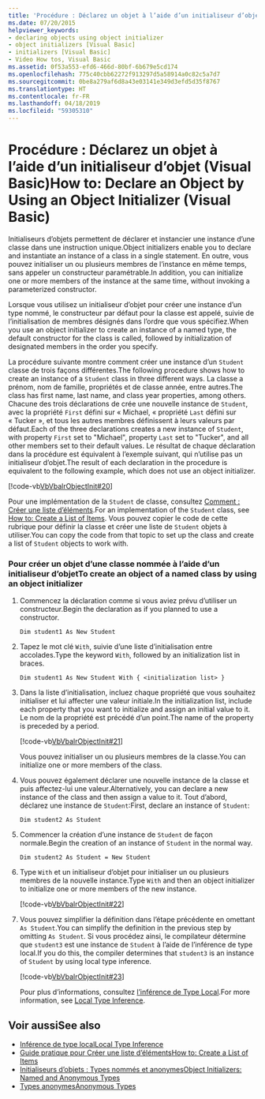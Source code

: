 ```yaml
---
title: 'Procédure : Déclarez un objet à l’aide d’un initialiseur d’objet (Visual Basic)'
ms.date: 07/20/2015
helpviewer_keywords:
- declaring objects using object initializer
- object initializers [Visual Basic]
- initializers [Visual Basic]
- Video How tos, Visual Basic
ms.assetid: 0f53a553-efd6-466d-80bf-6b679e5cd174
ms.openlocfilehash: 775c40cbb62272f913297d5a58914a0c82c5a7d7
ms.sourcegitcommit: 0be8a279af6d8a43e03141e349d3efd5d35f8767
ms.translationtype: HT
ms.contentlocale: fr-FR
ms.lasthandoff: 04/18/2019
ms.locfileid: "59305310"
---
```

# <a name="how-to-declare-an-object-by-using-an-object-initializer-visual-basic"></a><span data-ttu-id="f066b-102">Procédure : Déclarez un objet à l’aide d’un initialiseur d’objet (Visual Basic)</span><span class="sxs-lookup"><span data-stu-id="f066b-102">How to: Declare an Object by Using an Object Initializer (Visual Basic)</span></span>
<span data-ttu-id="f066b-103">Initialiseurs d’objets permettent de déclarer et instancier une instance d’une classe dans une instruction unique.</span><span class="sxs-lookup"><span data-stu-id="f066b-103">Object initializers enable you to declare and instantiate an instance of a class in a single statement.</span></span> <span data-ttu-id="f066b-104">En outre, vous pouvez initialiser un ou plusieurs membres de l’instance en même temps, sans appeler un constructeur paramétrable.</span><span class="sxs-lookup"><span data-stu-id="f066b-104">In addition, you can initialize one or more members of the instance at the same time, without invoking a parameterized constructor.</span></span>  
  
 <span data-ttu-id="f066b-105">Lorsque vous utilisez un initialiseur d’objet pour créer une instance d’un type nommé, le constructeur par défaut pour la classe est appelé, suivie de l’initialisation de membres désignés dans l’ordre que vous spécifiez.</span><span class="sxs-lookup"><span data-stu-id="f066b-105">When you use an object initializer to create an instance of a named type, the default constructor for the class is called, followed by initialization of designated members in the order you specify.</span></span>  
  
 <span data-ttu-id="f066b-106">La procédure suivante montre comment créer une instance d’un `Student` classe de trois façons différentes.</span><span class="sxs-lookup"><span data-stu-id="f066b-106">The following procedure shows how to create an instance of a `Student` class in three different ways.</span></span> <span data-ttu-id="f066b-107">La classe a prénom, nom de famille, propriétés et de classe année, entre autres.</span><span class="sxs-lookup"><span data-stu-id="f066b-107">The class has first name, last name, and class year properties, among others.</span></span> <span data-ttu-id="f066b-108">Chacune des trois déclarations de crée une nouvelle instance de `Student`, avec la propriété `First` défini sur « Michael, « propriété `Last` défini sur « Tucker », et tous les autres membres définissent à leurs valeurs par défaut.</span><span class="sxs-lookup"><span data-stu-id="f066b-108">Each of the three declarations creates a new instance of `Student`, with property `First` set to "Michael", property `Last` set to "Tucker", and all other members set to their default values.</span></span> <span data-ttu-id="f066b-109">Le résultat de chaque déclaration dans la procédure est équivalent à l’exemple suivant, qui n’utilise pas un initialiseur d’objet.</span><span class="sxs-lookup"><span data-stu-id="f066b-109">The result of each declaration in the procedure is equivalent to the following example, which does not use an object initializer.</span></span>  
  
 [!code-vb[VbVbalrObjectInit#20](~/samples/snippets/visualbasic/VS_Snippets_VBCSharp/VbVbalrObjectInit/VB/Class2.vb#20)]  
  
 <span data-ttu-id="f066b-110">Pour une implémentation de la `Student` de classe, consultez [Comment : Créer une liste d’éléments](../../../../visual-basic/programming-guide/concepts/linq/how-to-create-a-list-of-items.md).</span><span class="sxs-lookup"><span data-stu-id="f066b-110">For an implementation of the `Student` class, see [How to: Create a List of Items](../../../../visual-basic/programming-guide/concepts/linq/how-to-create-a-list-of-items.md).</span></span> <span data-ttu-id="f066b-111">Vous pouvez copier le code de cette rubrique pour définir la classe et créer une liste de `Student` objets à utiliser.</span><span class="sxs-lookup"><span data-stu-id="f066b-111">You can copy the code from that topic to set up the class and create a list of `Student` objects to work with.</span></span>  
  
### <a name="to-create-an-object-of-a-named-class-by-using-an-object-initializer"></a><span data-ttu-id="f066b-112">Pour créer un objet d’une classe nommée à l’aide d’un initialiseur d’objet</span><span class="sxs-lookup"><span data-stu-id="f066b-112">To create an object of a named class by using an object initializer</span></span>  
  
1. <span data-ttu-id="f066b-113">Commencez la déclaration comme si vous aviez prévu d’utiliser un constructeur.</span><span class="sxs-lookup"><span data-stu-id="f066b-113">Begin the declaration as if you planned to use a constructor.</span></span>  
  
     `Dim student1 As New Student`  
  
2. <span data-ttu-id="f066b-114">Tapez le mot clé `With`, suivie d’une liste d’initialisation entre accolades.</span><span class="sxs-lookup"><span data-stu-id="f066b-114">Type the keyword `With`, followed by an initialization list in braces.</span></span>  
  
     `Dim student1 As New Student With { <initialization list> }`  
  
3. <span data-ttu-id="f066b-115">Dans la liste d’initialisation, incluez chaque propriété que vous souhaitez initialiser et lui affecter une valeur initiale.</span><span class="sxs-lookup"><span data-stu-id="f066b-115">In the initialization list, include each property that you want to initialize and assign an initial value to it.</span></span> <span data-ttu-id="f066b-116">Le nom de la propriété est précédé d’un point.</span><span class="sxs-lookup"><span data-stu-id="f066b-116">The name of the property is preceded by a period.</span></span>  
  
     [!code-vb[VbVbalrObjectInit#21](~/samples/snippets/visualbasic/VS_Snippets_VBCSharp/VbVbalrObjectInit/VB/Class2.vb#21)]  
  
     <span data-ttu-id="f066b-117">Vous pouvez initialiser un ou plusieurs membres de la classe.</span><span class="sxs-lookup"><span data-stu-id="f066b-117">You can initialize one or more members of the class.</span></span>  
  
4. <span data-ttu-id="f066b-118">Vous pouvez également déclarer une nouvelle instance de la classe et puis affectez-lui une valeur.</span><span class="sxs-lookup"><span data-stu-id="f066b-118">Alternatively, you can declare a new instance of the class and then assign a value to it.</span></span> <span data-ttu-id="f066b-119">Tout d’abord, déclarez une instance de `Student`:</span><span class="sxs-lookup"><span data-stu-id="f066b-119">First, declare an instance of `Student`:</span></span>  
  
     `Dim student2 As Student`  
  
5. <span data-ttu-id="f066b-120">Commencer la création d’une instance de `Student` de façon normale.</span><span class="sxs-lookup"><span data-stu-id="f066b-120">Begin the creation of an instance of `Student` in the normal way.</span></span>  
  
     `Dim student2 As Student = New Student`  
  
6. <span data-ttu-id="f066b-121">Type `With` et un initialiseur d’objet pour initialiser un ou plusieurs membres de la nouvelle instance.</span><span class="sxs-lookup"><span data-stu-id="f066b-121">Type `With` and then an object initializer to initialize one or more members of the new instance.</span></span>  
  
     [!code-vb[VbVbalrObjectInit#22](~/samples/snippets/visualbasic/VS_Snippets_VBCSharp/VbVbalrObjectInit/VB/Class2.vb#22)]  
  
7. <span data-ttu-id="f066b-122">Vous pouvez simplifier la définition dans l’étape précédente en omettant `As Student`.</span><span class="sxs-lookup"><span data-stu-id="f066b-122">You can simplify the definition in the previous step by omitting `As Student`.</span></span> <span data-ttu-id="f066b-123">Si vous procédez ainsi, le compilateur détermine que `student3` est une instance de `Student` à l’aide de l’inférence de type local.</span><span class="sxs-lookup"><span data-stu-id="f066b-123">If you do this, the compiler determines that `student3` is an instance of `Student` by using local type inference.</span></span>  
  
     [!code-vb[VbVbalrObjectInit#23](~/samples/snippets/visualbasic/VS_Snippets_VBCSharp/VbVbalrObjectInit/VB/Class2.vb#23)]  
  
     <span data-ttu-id="f066b-124">Pour plus d’informations, consultez [l’inférence de Type Local](../../../../visual-basic/programming-guide/language-features/variables/local-type-inference.md).</span><span class="sxs-lookup"><span data-stu-id="f066b-124">For more information, see [Local Type Inference](../../../../visual-basic/programming-guide/language-features/variables/local-type-inference.md).</span></span>  
  
## <a name="see-also"></a><span data-ttu-id="f066b-125">Voir aussi</span><span class="sxs-lookup"><span data-stu-id="f066b-125">See also</span></span>

- [<span data-ttu-id="f066b-126">Inférence de type local</span><span class="sxs-lookup"><span data-stu-id="f066b-126">Local Type Inference</span></span>](../../../../visual-basic/programming-guide/language-features/variables/local-type-inference.md)
- [<span data-ttu-id="f066b-127">Guide pratique pour Créer une liste d’éléments</span><span class="sxs-lookup"><span data-stu-id="f066b-127">How to: Create a List of Items</span></span>](../../../../visual-basic/programming-guide/concepts/linq/how-to-create-a-list-of-items.md)
- [<span data-ttu-id="f066b-128">Initialiseurs d’objets : Types nommés et anonymes</span><span class="sxs-lookup"><span data-stu-id="f066b-128">Object Initializers: Named and Anonymous Types</span></span>](../../../../visual-basic/programming-guide/language-features/objects-and-classes/object-initializers-named-and-anonymous-types.md)
- [<span data-ttu-id="f066b-129">Types anonymes</span><span class="sxs-lookup"><span data-stu-id="f066b-129">Anonymous Types</span></span>](../../../../visual-basic/programming-guide/language-features/objects-and-classes/anonymous-types.md)
